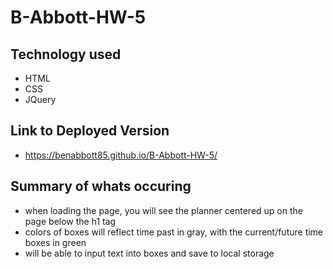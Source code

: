 # B-Abbott-HW-5

## Technology used
- HTML
- CSS
- JQuery


## Link to Deployed Version
- https://benabbott85.github.io/B-Abbott-HW-5/

## Summary of whats occuring
- when loading the page, you will see the planner centered up on the page below the h1 tag
- colors of boxes will reflect time past in gray, with the current/future time boxes in green
- will be able to input text into boxes and save to local storage